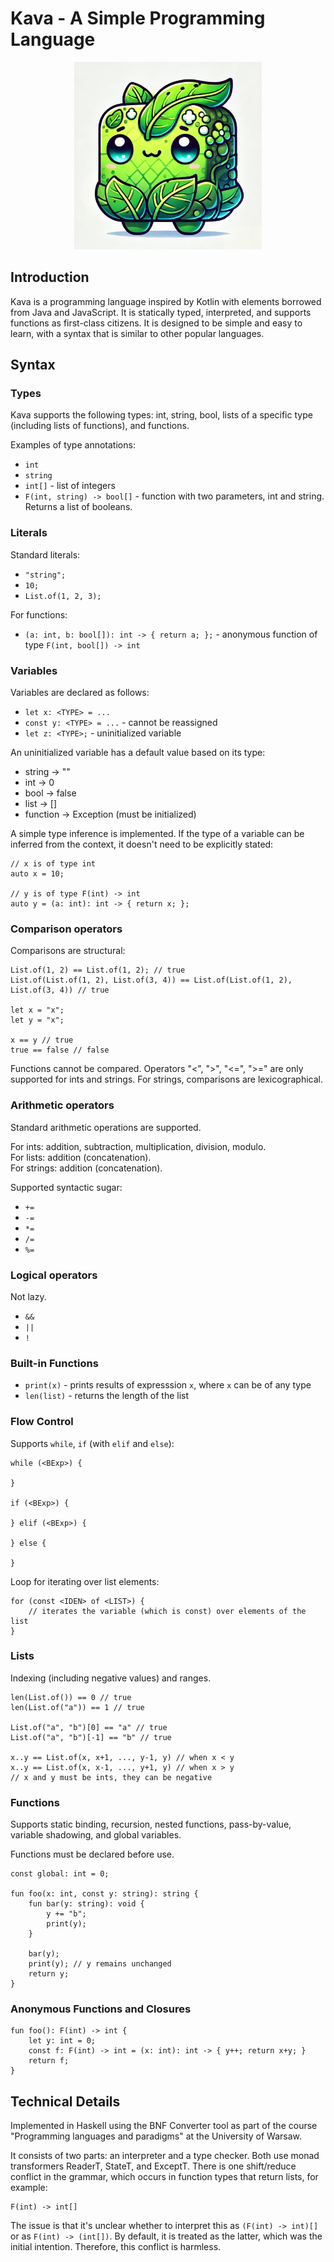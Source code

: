 # Kava - A Simple Programming Language

<p align="center">
  <img width="300" height="300" src="readme/mascot.webp">
</p>

## Introduction

Kava is a programming language inspired by Kotlin with elements borrowed from Java and JavaScript. It is statically typed, interpreted, and supports functions as first-class citizens. It is designed to be simple and easy to learn, with a syntax that is similar to other popular languages.

## Syntax

### Types

Kava supports the following types: int, string, bool, lists of a specific type (including lists of functions), and functions.

Examples of type annotations:

- `int`
- `string`
- `int[]` - list of integers
- `F(int, string) -> bool[]` - function with two parameters, int and string. Returns a list of booleans.

### Literals

Standard literals:

- `"string";`
- `10;`
- `List.of(1, 2, 3);`

For functions:

- `(a: int, b: bool[]): int -> { return a; };` - anonymous function of type `F(int, bool[]) -> int`

### Variables

Variables are declared as follows:

- `let x: <TYPE> = ...`
- `const y: <TYPE> = ...` - cannot be reassigned
- `let z: <TYPE>;` - uninitialized variable

An uninitialized variable has a default value based on its type:

- string -> ""
- int -> 0
- bool -> false
- list -> []
- function -> Exception (must be initialized)

A simple type inference is implemented. If the type of a variable can be inferred from the context, it doesn't need to be explicitly stated:

```kava
// x is of type int
auto x = 10;

// y is of type F(int) -> int
auto y = (a: int): int -> { return x; };
```

### Comparison operators

Comparisons are structural:

```kava
List.of(1, 2) == List.of(1, 2); // true
List.of(List.of(1, 2), List.of(3, 4)) == List.of(List.of(1, 2), List.of(3, 4)) // true

let x = "x";
let y = "x";

x == y // true
true == false // false
```

Functions cannot be compared. Operators "<", ">", "<=", ">=" are only supported for ints and strings. For strings, comparisons are lexicographical.

### Arithmetic operators

Standard arithmetic operations are supported.

For ints: addition, subtraction, multiplication, division, modulo. <br>
For lists: addition (concatenation). <br>
For strings: addition (concatenation).

Supported syntactic sugar:

- `+=`
- `-=`
- `*=`
- `/=`
- `%=`

### Logical operators

Not lazy.

- `&&`
- `||`
- `!`

### Built-in Functions

- `print(x)` - prints results of expresssion `x`, where `x` can be of any type
- `len(list)` - returns the length of the list

### Flow Control

Supports `while`, `if` (with `elif` and `else`):

```kava
while (<BExp>) {

}

if (<BExp>) {

} elif (<BExp>) {

} else {

}
```

Loop for iterating over list elements:

```kava
for (const <IDEN> of <LIST>) {
    // iterates the variable (which is const) over elements of the list
}
```

### Lists

Indexing (including negative values) and ranges.

```kava
len(List.of()) == 0 // true
len(List.of("a")) == 1 // true

List.of("a", "b")[0] == "a" // true
List.of("a", "b")[-1] == "b" // true

x..y == List.of(x, x+1, ..., y-1, y) // when x < y
x..y == List.of(x, x-1, ..., y+1, y) // when x > y
// x and y must be ints, they can be negative
```

### Functions

Supports static binding, recursion, nested functions, pass-by-value, variable shadowing, and global variables.

Functions must be declared before use.

```kava
const global: int = 0;

fun foo(x: int, const y: string): string {
    fun bar(y: string): void {
        y += "b";
        print(y);
    }

    bar(y);
    print(y); // y remains unchanged
    return y;
}
```

### Anonymous Functions and Closures

```kava
fun foo(): F(int) -> int {
    let y: int = 0;
    const f: F(int) -> int = (x: int): int -> { y++; return x+y; }
    return f;
}
```

## Technical Details

Implemented in Haskell using the BNF Converter tool as part of the course "Programming languages and paradigms" at the University of Warsaw.

It consists of two parts: an interpreter and a type checker. Both use monad transformers ReaderT, StateT, and ExceptT. There is one shift/reduce conflict in the grammar, which occurs in function types that return lists, for example:

```
F(int) -> int[]
```

The issue is that it's unclear whether to interpret this as `(F(int) -> int)[]` or as `F(int) -> (int[])`. By default, it is treated as the latter, which was the initial intention. Therefore, this conflict is harmless.
